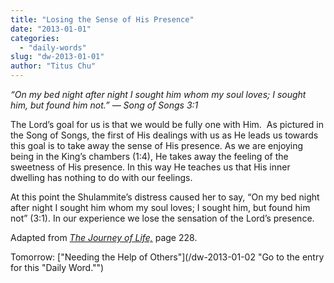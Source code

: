 ```yaml
---
title: "Losing the Sense of His Presence"
date: "2013-01-01"
categories: 
  - "daily-words"
slug: "dw-2013-01-01"
author: "Titus Chu"
---
```


_“On my bed night after night I sought him whom my soul loves; I sought him, but found him not.”_ _— Song of Songs 3:1_

The Lord’s goal for us is that we would be fully one with Him.  As pictured in the Song of Songs, the first of His dealings with us as He leads us towards this goal is to take away the sense of His presence. As we are enjoying being in the King’s chambers (1:4), He takes away the feeling of the sweetness of His presence. In this way He teaches us that His inner dwelling has nothing to do with our feelings.

At this point the Shulammite’s distress caused her to say, “On my bed night after night I sought him whom my soul loves; I sought him, but found him not” (3:1). In our experience we lose the sensation of the Lord’s presence.

Adapted from _[The Journey of Life,](/book-journey "Go to the listing for this book.")_ page 228.

Tomorrow: ["Needing the Help of Others"](/dw-2013-01-02 "Go to the entry for this "Daily Word."")

